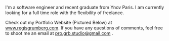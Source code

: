 I'm a software engineer and recent graduate from Ynov Paris. I am currently looking for a full time role with the flexibility of freelance.


Check out my Portfolio Website (Pictured Below) at www.regisgrumberg.com. If you have any questions of comments, feel free to shoot me an email at pro.grb.studio@gmail.com .

<!---
GRBgithub/GRBgithub is a ✨ special ✨ repository because its `README.md` (this file) appears on your GitHub profile.
You can click the Preview link to take a look at your changes.
--->
